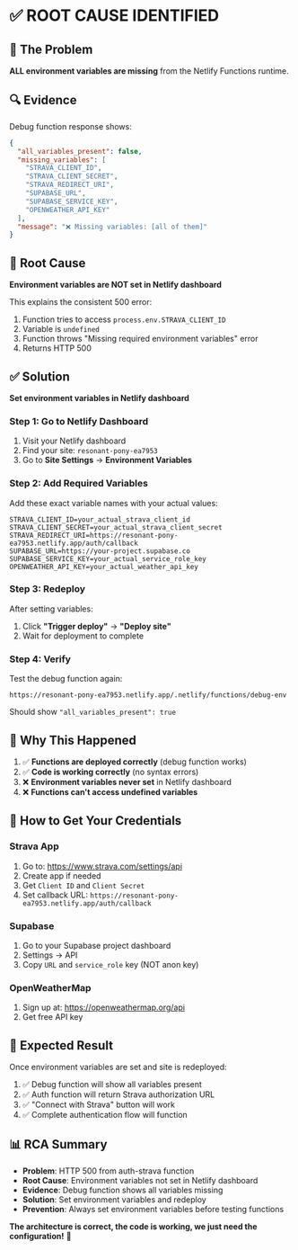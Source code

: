# ✅ ROOT CAUSE IDENTIFIED

## 🎯 **The Problem**
**ALL environment variables are missing** from the Netlify Functions runtime.

## 🔍 **Evidence**
Debug function response shows:
```json
{
  "all_variables_present": false,
  "missing_variables": [
    "STRAVA_CLIENT_ID",
    "STRAVA_CLIENT_SECRET", 
    "STRAVA_REDIRECT_URI",
    "SUPABASE_URL",
    "SUPABASE_SERVICE_KEY",
    "OPENWEATHER_API_KEY"
  ],
  "message": "❌ Missing variables: [all of them]"
}
```

## 🚨 **Root Cause**
**Environment variables are NOT set in Netlify dashboard**

This explains the consistent 500 error:
1. Function tries to access `process.env.STRAVA_CLIENT_ID`
2. Variable is `undefined`
3. Function throws "Missing required environment variables" error
4. Returns HTTP 500

## ✅ **Solution**
**Set environment variables in Netlify dashboard**

### **Step 1: Go to Netlify Dashboard**
1. Visit your Netlify dashboard
2. Find your site: `resonant-pony-ea7953`
3. Go to **Site Settings** → **Environment Variables**

### **Step 2: Add Required Variables**
Add these exact variable names with your actual values:

```
STRAVA_CLIENT_ID=your_actual_strava_client_id
STRAVA_CLIENT_SECRET=your_actual_strava_client_secret
STRAVA_REDIRECT_URI=https://resonant-pony-ea7953.netlify.app/auth/callback
SUPABASE_URL=https://your-project.supabase.co
SUPABASE_SERVICE_KEY=your_actual_service_role_key
OPENWEATHER_API_KEY=your_actual_weather_api_key
```

### **Step 3: Redeploy**
After setting variables:
1. Click **"Trigger deploy"** → **"Deploy site"**
2. Wait for deployment to complete

### **Step 4: Verify**
Test the debug function again:
```
https://resonant-pony-ea7953.netlify.app/.netlify/functions/debug-env
```
Should show `"all_variables_present": true`

## 🎯 **Why This Happened**
1. ✅ **Functions are deployed correctly** (debug function works)
2. ✅ **Code is working correctly** (no syntax errors)
3. ❌ **Environment variables never set** in Netlify dashboard
4. ❌ **Functions can't access undefined variables**

## 🔧 **How to Get Your Credentials**

### **Strava App**
1. Go to: https://www.strava.com/settings/api
2. Create app if needed
3. Get `Client ID` and `Client Secret`
4. Set callback URL: `https://resonant-pony-ea7953.netlify.app/auth/callback`

### **Supabase**
1. Go to your Supabase project dashboard
2. Settings → API
3. Copy `URL` and `service_role` key (NOT anon key)

### **OpenWeatherMap**
1. Sign up at: https://openweathermap.org/api
2. Get free API key

## 🎉 **Expected Result**
Once environment variables are set and site is redeployed:
1. ✅ Debug function will show all variables present
2. ✅ Auth function will return Strava authorization URL
3. ✅ "Connect with Strava" button will work
4. ✅ Complete authentication flow will function

## 📊 **RCA Summary**
- **Problem**: HTTP 500 from auth-strava function
- **Root Cause**: Environment variables not set in Netlify dashboard
- **Evidence**: Debug function shows all variables missing
- **Solution**: Set environment variables and redeploy
- **Prevention**: Always set environment variables before testing functions

**The architecture is correct, the code is working, we just need the configuration!** 🚀